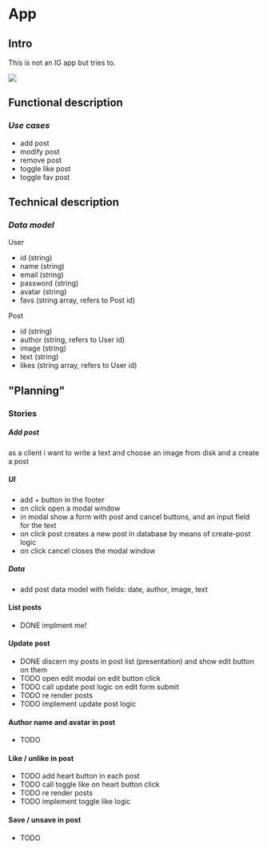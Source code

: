 # __App__

## Intro

This is not an IG app but tries to. 

![](https://media.tenor.com/eTON9ER5tDAAAAAd/kiormaraj.gif)

## __Functional description__

### ___Use cases___

- add post
- modify post
- remove post
- toggle like post 
- toggle fav post

## __Technical description__

### ___Data model___

User
- id (string)
- name (string)
- email (string)
- password (string)
- avatar (string)
- favs (string array, refers to Post id) 

Post
- id (string)
- author (string, refers to User id)
- image (string)
- text (string)
- likes (string array, refers to User id)

## "Planning"

### Stories

##### Add post

as a client i want to write a text and choose an image from disk and a create a post

##### UI

- add + button in the footer
- on click open a modal window
- in modal show a form with post and cancel buttons, and an input field for the text
- on click post creates a new post in database by means of create-post logic
- on click cancel closes the modal window

##### Data

- add post data model with fields: date, author, image, text

#### List posts

- DONE implment me!

#### Update post

- DONE discern my posts in post list (presentation) and show edit button on them
- TODO open edit modal on edit button click
- TODO call update post logic on edit form submit
- TODO re render posts
- TODO implement update post logic


#### Author name and avatar in post

- TODO

#### Like / unlike in post

- TODO add heart button in each post
- TODO call toggle like on heart button click
- TODO re render posts
- TODO implement toggle like logic

#### Save / unsave in post

- TODO

